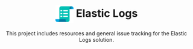 <h1 align='center'><img src='https://github.com/elastic/logs/raw/master/logs.png' alt='Logs' width='48' valign='middle' /> Elastic Logs</h1>

<p align='center'>This project includes resources and general issue tracking for the Elastic Logs solution.</p>